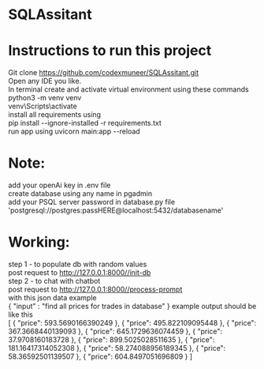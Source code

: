 # SQLAssitant

# Instructions to run this project  <br />
  Git clone https://github.com/codexmuneer/SQLAssitant.git  <br />
  Open any IDE you like.  <br />
  In terminal create and activate virtual environment using these commands  <br />
  python3 -m venv venv  <br />
  venv\Scripts\activate  <br />
  install all requirements using  <br />
  pip install --ignore-installed -r requirements.txt  <br />
  run app using uvicorn main:app --reload  <br />

# Note:  <br />
 add your openAi key in .env file  <br />
 create database using any name in pgadmin   <br />
 add your PSQL server password in database.py file  <br />
   'postgresql://postgres:passHERE@localhost:5432/databasename'  <br />

# Working:  <br />
step 1 - to populate db with random values  <br />
  post request to http://127.0.0.1:8000//init-db  <br />
step 2 - to chat with chatbot  <br />
  post request to http://127.0.0.1:8000//process-prompt  <br />
   with this json data example  <br />
{
    "input" : "find all prices for trades in database"
}
example output should be like this  <br />
[
    {
        "price": 593.5690166390249
    },
    {
        "price": 495.822109095448
    },
    {
        "price": 367.3668440139093
    },
    {
        "price": 645.1729636074459
    },
    {
        "price": 37.9708160183728
    },
    {
        "price": 899.5025028511635
    },
    {
        "price": 181.16417314052308
    },
    {
        "price": 58.274088956189345
    },
    {
        "price": 58.36592501139507
    },
    {
        "price": 604.8497051696809
    }
]



